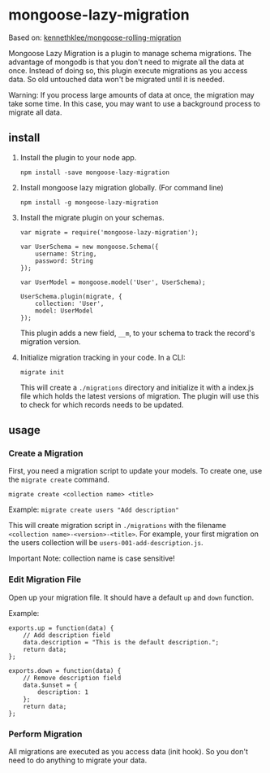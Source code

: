 mongoose-lazy-migration
=======================

Based on: [kennethklee/mongoose-rolling-migration](https://github.com/kennethklee/mongoose-rolling-migration)

Mongoose Lazy Migration is a plugin to manage schema migrations. The advantage of mongodb is that you don't need to migrate all the data at once. Instead of doing so, this plugin execute migrations as you access data. So old untouched data won't be migrated until it is needed.

Warning: If you process large amounts of data at once, the migration may take some time. In this case, you may want to use a background process to migrate all data.


install
-------

1.  Install the plugin to your node app.

    `npm install -save mongoose-lazy-migration`

2.  Install mongoose lazy migration globally. (For command line)

    `npm install -g mongoose-lazy-migration`

3.  Install the migrate plugin on your schemas.

    ```
    var migrate = require('mongoose-lazy-migration');

    var UserSchema = new mongoose.Schema({
        username: String,
        password: String
    });

    var UserModel = mongoose.model('User', UserSchema);

    UserSchema.plugin(migrate, {
        collection: 'User',
        model: UserModel
    });
    ```

    This plugin adds a new field, `__m`, to your schema to track the record's migration version.

4.  Initialize migration tracking in your code. In a CLI:

    `migrate init`

    This will create a `./migrations` directory and initialize it with a index.js file which holds the latest versions of migration. The plugin will use this to check for which records needs to be updated.


usage
-----

### Create a Migration

First, you need a migration script to update your models. To create one, use the `migrate create` command.

`migrate create <collection name> <title>`

Example:
`migrate create users "Add description"`

This will create migration script in `./migrations` with the filename `<collection name>-<version>-<title>`. For example, your first migration on the users collection will be `users-001-add-description.js`.

Important Note: collection name is case sensitive!

### Edit Migration File
Open up your migration file. It should have a default `up` and `down` function.

Example:
```
exports.up = function(data) {
    // Add description field
    data.description = "This is the default description.";
    return data;
};

exports.down = function(data) {
    // Remove description field
    data.$unset = {
        description: 1
    };
    return data;
};
```

### Perform Migration

All migrations are executed as you access data (init hook). So you don't need to do anything to migrate your data.
